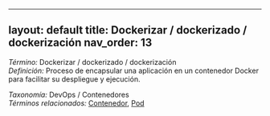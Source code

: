 
---
layout: default
title: Dockerizar / dockerizado / dockerización
nav_order: 13
---

*Término:* Dockerizar / dockerizado / dockerización  
*Definición:* Proceso de encapsular una aplicación en un contenedor Docker para facilitar su despliegue y ejecución.

*Taxonomía:* DevOps / Contenedores  
*Términos relacionados:* [Contenedor](https://maleniski.github.io/diccionario-angl-tec-mx/docs/alfabeticamente/C/contenedor/), [Pod](https://maleniski.github.io/diccionario-angl-tec-mx/docs/alfabeticamente/P/pod/)
